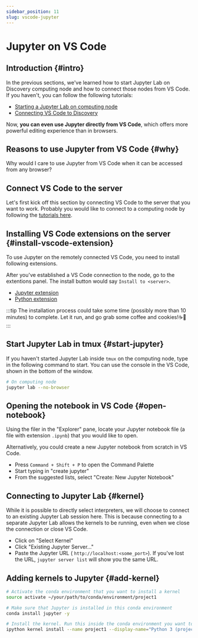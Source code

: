 ```yaml
---
sidebar_position: 11
slug: vscode-jupyter
---
```


# Jupyter on VS Code

## Introduction {#intro}
In the previous sections, we've learned how to start Jupyter Lab on Discovery computing node and how to connect those nodes from VS Code. If you haven't, you can follow the following tutorials:
- [Starting a Jupyter Lab on computing node](/docs/computation/hpc/intro/jupyter)
- [Connecting VS Code to Discovery](/docs/computation/hpc/intro/vscode)

Now, **you can even use Jupyter directly from VS Code**, which offers more powerful editing experience than in browsers.

## Reasons to use Jupyter from VS Code {#why}
Why would I care to use Jupyter from VS Code when it can be accessed from any browser?
<!-- 
## Connect from VS Code
Go to the "Remote Explorer" (icon with PC monitor) in the activity bar (the bar on the very left). A panel with list of servers will show up in the left side of the window. The servers listed here are the hosts that you have configured in `~/.ssh/config` file.

Once you have located the server that you would like to connect (could be a login node, or a computing node), click on the arrow button to start a session. -->


## Connect VS Code to the server
Let's first kick off this section by connecting VS Code to the server that you want to work. Probably you would like to connect to a computing node by following the [tutorials here](/docs/computation/hpc/intro/jupyter).


## Installing VS Code extensions on the server {#install-vscode-extension}
To use Jupyter on the remotely connected VS Code, you need to install following extensions.

After you've established a VS Code connection to the node, go to the extentions panel. The install button would say `Install to <server>`. 
- [Jupyter extension](https://marketplace.visualstudio.com/items?itemName=ms-toolsai.jupyter)
- [Python extension](https://marketplace.visualstudio.com/items?itemName=ms-python.python)

:::tip
The installation process could take some time (possibly more than 10 minutes) to complete. Let it run, and go grab some coffee and cookies!☕🍪
:::

## Start Jupyter Lab in tmux {#start-jupyter}
If you haven't started Jupyter Lab inside `tmux` on the computing node, type in the following command to start. You can use the console in the VS Code, shown in the bottom of the window.
```sh
# On computing node
jupyter lab --no-browser
```

## Opening the notebook in VS Code {#open-notebook}
Using the filer in the "Explorer" pane, locate your Jupyter notebook file  (a file with extension `.ipynb`) that you would like to open.

Alternatively, you could create a new Jupyter notebook from scratch in VS Code.
- Press `Command + Shift + P` to open the Command Palette
- Start typing in "create jupyter"
- From the suggested lists, select "Create: New Jupyter Notebook"

## Connecting to Jupyter Lab {#kernel}
While it is possible to directly select interpreters, we will choose to connect to an existing Jupyter Lab session here. This is because connecting to a separate Jupyter Lab allows the kernels to be running, even when we close the connection or close VS Code.

- Click on "Select Kernel"
- Click "Existing Jupyter Server..."
- Paste the Jupyter URL ( `http://localhost:<some_port>`). If you've lost the URL, `jupyter server list` will show you the same URL.


## Adding kernels to Jupyter {#add-kernel}
```sh
# Activate the conda environment that you want to install a kernel
source activate ~/your/path/to/conda/environment/project1

# Make sure that Jupyter is installed in this conda environment
conda install jupyter -y

# Install the kernel. Run this inside the conda environment you want to add the kernel to.
ipython kernel install --name project1 --display-name="Python 3 (project1)" --prefix="/home/$USER/.local/"
```
